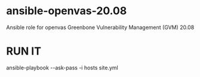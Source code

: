 # ansible-openvas-20.08
Ansible role for openvas Greenbone Vulnerability Management (GVM) 20.08


# RUN IT
ansible-playbook --ask-pass -i hosts site.yml
